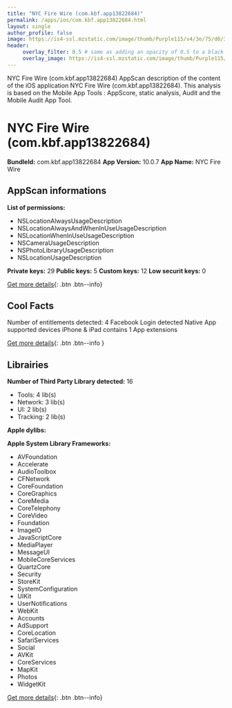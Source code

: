 ```yaml
---
title: "NYC Fire Wire (com.kbf.app13822684)"
permalink: /apps/ios/com.kbf.app13822684.html
layout: single
author_profile: false
image: https://is4-ssl.mzstatic.com/image/thumb/Purple115/v4/3e/75/d0/3e75d041-0c94-85ce-8940-c774ab6d0441/AppIcon-1x_U007emarketing-0-0-0-7-0-0-85-220.png/512x512bb.jpg
header: 
     overlay_filter: 0.5 # same as adding an opacity of 0.5 to a black background
     overlay_image: https://is4-ssl.mzstatic.com/image/thumb/Purple115/v4/3e/75/d0/3e75d041-0c94-85ce-8940-c774ab6d0441/AppIcon-1x_U007emarketing-0-0-0-7-0-0-85-220.png/512x512bb.jpg
---
```

NYC Fire Wire (com.kbf.app13822684) AppScan description of the content of the iOS application NYC Fire Wire (com.kbf.app13822684). This analysis is based on the Mobile App Tools : AppScore, static analysis, Audit and the Mobile Audit App Tool.

# NYC Fire Wire (com.kbf.app13822684)

**BundleId:** com.kbf.app13822684
**App Version:** 10.0.7
**App Name:** NYC Fire Wire


## AppScan informations 

**List of permissions:** 
- NSLocationAlwaysUsageDescription
- NSLocationAlwaysAndWhenInUseUsageDescription
- NSLocationWhenInUseUsageDescription
- NSCameraUsageDescription
- NSPhotoLibraryUsageDescription
- NSLocationUsageDescription
  
  
**Private keys:** 29
**Public keys:** 5
**Custom keys:** 12
**Low securit keys:** 0
  
[Get more details](/pricing.html){: .btn .btn--info}

## Cool Facts

Number of entitlements detected: 4
Facebook Login detected
Native App
supported devices iPhone & iPad
contains 1 App extensions
  
[Get more details](/pricing.html){: .btn .btn--info }

## Librairies 
**Number of Third Party Library detected:** 16
- Tools: 4 lib(s)
- Network: 3 lib(s)
- UI: 2 lib(s)
- Tracking: 2 lib(s)


**Apple dylibs:**


**Apple System Library Frameworks:**
- AVFoundation
- Accelerate
- AudioToolbox
- CFNetwork
- CoreFoundation
- CoreGraphics
- CoreMedia
- CoreTelephony
- CoreVideo
- Foundation
- ImageIO
- JavaScriptCore
- MediaPlayer
- MessageUI
- MobileCoreServices
- QuartzCore
- Security
- StoreKit
- SystemConfiguration
- UIKit
- UserNotifications
- WebKit
- Accounts
- AdSupport
- CoreLocation
- SafariServices
- Social
- AVKit
- CoreServices
- MapKit
- Photos
- WidgetKit


  
[Get more details](/pricing.html){: .btn .btn--info}

